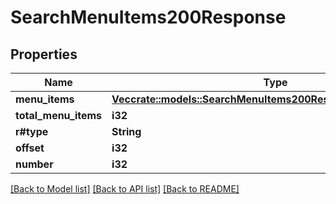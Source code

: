 # SearchMenuItems200Response

## Properties

Name | Type | Description | Notes
------------ | ------------- | ------------- | -------------
**menu_items** | [**Vec<crate::models::SearchMenuItems200ResponseMenuItemsInner>**](searchMenuItems_200_response_menuItems_inner.md) |  | 
**total_menu_items** | **i32** |  | 
**r#type** | **String** |  | 
**offset** | **i32** |  | 
**number** | **i32** |  | 

[[Back to Model list]](../README.md#documentation-for-models) [[Back to API list]](../README.md#documentation-for-api-endpoints) [[Back to README]](../README.md)


